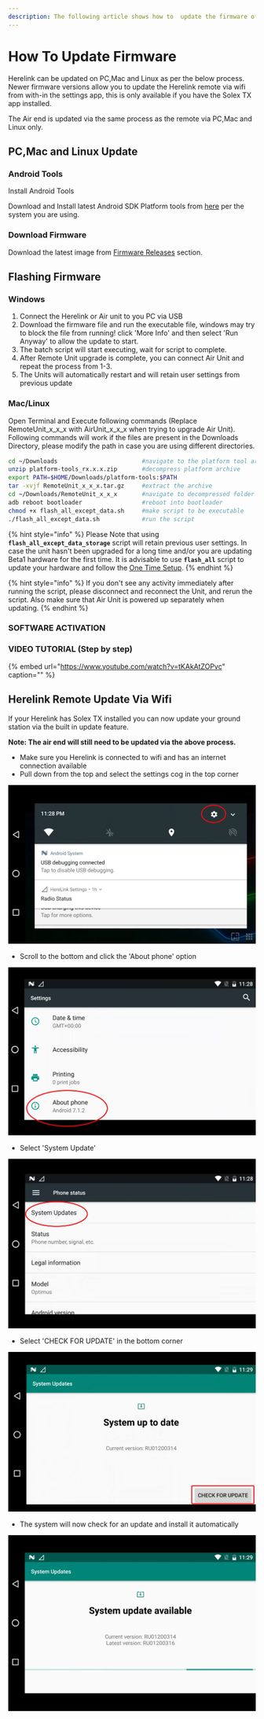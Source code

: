 ```yaml
---
description: The following article shows how to  update the firmware of Herelink Units
---
```


# How To Update Firmware

Herelink can be updated on PC,Mac and Linux as per the below process. Newer firmware versions allow you to update the Herelink remote via wifi from with-in the settings app, this is only available if you have the Solex TX app installed. 

The Air end is updated via the same process as the remote via PC,Mac and Linux only.  

## PC,Mac and Linux Update 

### Android Tools

Install Android Tools

Download and Install latest Android SDK Platform tools from [here](https://developer.android.com/studio/releases/platform-tools) per the system you are using.

### Download Firmware

Download the latest image from [Firmware Releases](firmware-releases.md) section.

## Flashing Firmware

### Windows

1. Connect the Herelink or Air unit to you PC via USB
2. Download the firmware file and run the executable file, windows may try to block the file from running!  click 'More Info' and then select 'Run Anyway' to allow the update to start. 
3. The batch script will start executing, wait for script to complete.
4. After Remote Unit upgrade is complete, you can connect Air Unit and repeat the process from 1-3.
5. The Units will automatically restart and will retain user settings from previous update

### Mac/Linux

Open Terminal and Execute following commands \(Replace RemoteUnit\_x\_x\_x with AirUnit\_x\_x\_x when trying to upgrade Air Unit\). Following commands will work if the files are present in the Downloads Directory, please modify the path in case you are using different directories.

```bash
cd ~/Downloads                        #navigate to the platform tool archive
unzip platform-tools_rx.x.x.zip       #decompress platform archive
export PATH=$HOME/Downloads/platform-tools:$PATH
tar -xvjf RemoteUnit_x_x_x.tar.gz     #extract the archive
cd ~/Downloads/RemoteUnit_x_x_x       #navigate to decompressed folder
adb reboot bootloader                 #reboot into bootloader
chmod +x flash_all_except_data.sh     #make script to be executable
./flash_all_except_data.sh            #run the script
```

{% hint style="info" %}
Please Note that using **`flash_all_except_data_storage`** script will retain previous user settings. In case the unit hasn't been upgraded for a long time and/or you are updating Beta1 hardware for the first time. It is advisable to use **`flash_all`** script to update your hardware and follow the [One Time Setup](one-time-setup.md).
{% endhint %}

{% hint style="info" %}
If you don't see any activity immediately after running the script, please disconnect and reconnect the Unit, and rerun the script. Also make sure that Air Unit is powered up separately when updating.
{% endhint %}

### SOFTWARE ACTIVATION

### VIDEO TUTORIAL \(Step by step\)

{% embed url="https://www.youtube.com/watch?v=tKAkAtZOPvc" caption="" %}



## Herelink Remote Update Via Wifi

If your Herelink has Solex TX installed you can now update your ground station via the built in update feature. 

**Note: The air end will still need to be updated via the above process.** 

* Make sure you Herelink is connected to wifi and has an internet connection available
* Pull down from the top and select the settings cog in the top corner 

![](../.gitbook/assets/settings-1.jpg)

* Scroll to the bottom and click the 'About phone' option

![](../.gitbook/assets/settings.jpg)

* Select 'System Update' 

![](../.gitbook/assets/system-update.jpg)

* Select 'CHECK FOR UPDATE' in the bottom corner 

![](../.gitbook/assets/update.jpg)

* The system will now check for an update and install it automatically

![](../.gitbook/assets/updating.png)



 

